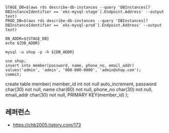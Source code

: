 
```
STAGE_DB=$(aws rds describe-db-instances --query 'DBInstances[?DBInstanceIdentifier == `eks-mysql-stage`].Endpoint.Address' --output text)
PROD_DB=$(aws rds describe-db-instances --query 'DBInstances[?DBInstanceIdentifier == `eks-mysql-prod`].Endpoint.Address' --output text)

DB_ADDR=${STAGE_DB}
echo ${DB_ADDR}

mysql -u shop -p -h ${DB_ADDR}
```

```
use shop;
insert into member(password, name, phone_no, email_addr) values('admin', 'admin', '000-000-0000', 'admin@shop.com');
commit;
```


create table member( 
     member_id     int not null auto_increment, 
     password      char(30) not null, 
     name          char(60) not null, 
     phone_no      char(30) not null, 
     email_addr    char(30) not null, 
     PRIMARY KEY(member_id) 
);

## 레퍼런스 ##

* https://chb2005.tistory.com/173
